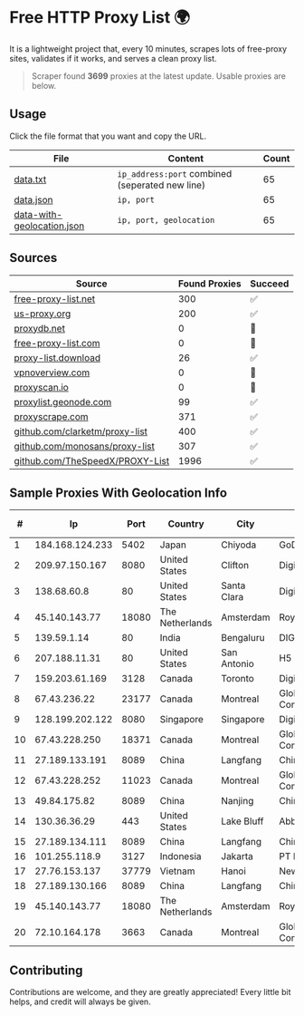 
# Free HTTP Proxy List 🌍

It is a lightweight project that, every 10 minutes, scrapes lots of free-proxy sites, validates if it works, and serves a clean proxy list.


> Scraper found **3699** proxies at the latest update. Usable proxies are below.

## Usage

Click the file format that you want and copy the URL.


|File|Content|Count|
|----|-------|-----|
|[data.txt](https://raw.githubusercontent.com/themiralay/Proxy-List-World/master/data.txt)|`ip_address:port` combined (seperated new line)|65|
|[data.json](https://raw.githubusercontent.com/themiralay/Proxy-List-World/master/data.json)|`ip, port`|65|
|[data-with-geolocation.json](https://raw.githubusercontent.com/themiralay/Proxy-List-World/master/data-with-geolocation.json)|`ip, port, geolocation`|65|

## Sources

|Source|Found Proxies|Succeed|
|------|-------------|-------|
|[free-proxy-list.net](https://free-proxy-list.net)|300|✅|
|[us-proxy.org](https://www.us-proxy.org)|200|✅|
|[proxydb.net](http://proxydb.net)|0|🚫|
|[free-proxy-list.com](https://free-proxy-list.com/?page=&port=&type%5B%5D=http&type%5B%5D=https&up_time=0&search=Search)|0|🚫|
|[proxy-list.download](https://www.proxy-list.download/HTTP)|26|✅|
|[vpnoverview.com](https://vpnoverview.com/privacy/anonymous-browsing/free-proxy-servers)|0|🚫|
|[proxyscan.io](https://www.proxyscan.io)|0|🚫|
|[proxylist.geonode.com](https://proxylist.geonode.com/api/proxy-list?limit=300&page=1&sort_by=lastChecked&sort_type=desc&protocols=http,https)|99|✅|
|[proxyscrape.com](https://api.proxyscrape.com/v2/?request=displayproxies&protocol=http&timeout=10000&country=all&ssl=all&anonymity=all)|371|✅|
|[github.com/clarketm/proxy-list](https://raw.githubusercontent.com/clarketm/proxy-list/master/proxy-list-raw.txt)|400|✅|
|[github.com/monosans/proxy-list](https://raw.githubusercontent.com/monosans/proxy-list/main/proxies/http.txt)|307|✅|
|[github.com/TheSpeedX/PROXY-List](https://raw.githubusercontent.com/TheSpeedX/PROXY-List/master/http.txt)|1996|✅|


## Sample Proxies With Geolocation Info

|#|Ip|Port|Country|City|Internet Service Provider|
|-|--|----|-------|----|-------------------------|
|1|184.168.124.233|5402|Japan|Chiyoda|GoDaddy.com, LLC|
|2|209.97.150.167|8080|United States|Clifton|DigitalOcean, LLC|
|3|138.68.60.8|80|United States|Santa Clara|DigitalOcean, LLC|
|4|45.140.143.77|18080|The Netherlands|Amsterdam|RoyaleHosting BV|
|5|139.59.1.14|80|India|Bengaluru|DIGITALOCEAN|
|6|207.188.11.31|80|United States|San Antonio|H5 Data Centers|
|7|159.203.61.169|3128|Canada|Toronto|DigitalOcean, LLC|
|8|67.43.236.22|23177|Canada|Montreal|GloboTech Communications|
|9|128.199.202.122|8080|Singapore|Singapore|DigitalOcean, LLC|
|10|67.43.228.250|18371|Canada|Montreal|GloboTech Communications|
|11|27.189.133.191|8089|China|Langfang|Chinanet|
|12|67.43.228.252|11023|Canada|Montreal|GloboTech Communications|
|13|49.84.175.82|8089|China|Nanjing|China Telecom|
|14|130.36.36.29|443|United States|Lake Bluff|Abbott Laboratories|
|15|27.189.134.111|8089|China|Langfang|Chinanet|
|16|101.255.118.9|3127|Indonesia|Jakarta|PT Remala Abadi|
|17|27.76.153.137|37779|Vietnam|Hanoi|Newass2011xDSLHCMC|
|18|27.189.130.166|8089|China|Langfang|Chinanet|
|19|45.140.143.77|18080|The Netherlands|Amsterdam|RoyaleHosting BV|
|20|72.10.164.178|3663|Canada|Montreal|GloboTech Communications|



## Contributing

Contributions are welcome, and they are greatly appreciated! Every
little bit helps, and credit will always be given.

